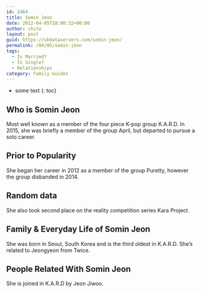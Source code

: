 ```yaml
---
id: 2464
title: Somin Jeon
date: 2012-04-05T18:00:32+00:00
author: chito
layout: post
guid: https://ukdataservers.com/somin-jeon/
permalink: /04/05/somin-jeon
tags:
  - Is Married?
  - Is Single?
  - Relationships
category: Family Guides
---
```


* some text
{: toc}
          
          
## Who is  Somin Jeon
                  
                  
                  
Most well known as a member of the four piece K-pop group K.A.R.D. In 2015, she was briefly a member of the group April, but departed to pursue a solo career.
                  
                
                
                
## Prior to Popularity 
                  
                  
                  
She began her career in 2012 as a member of the group Puretty, however the group disbanded in 2014. 
                  
                
                
                
## Random data 
                  
                  
                  
She also took second place on the reality competition series Kara Project.
                  
                
                
                
## Family & Everyday Life of Somin Jeon
                  
                  
                  
She was born in Seoul, South Korea and is the third oldest in K.A.R.D. She&#8217;s related to Jeongyeon from Twice.
                  
                
                
                
## People Related With  Somin Jeon
                  
                  
                  
She is joined in K.A.R.D by Jeon Jiwoo.
                  
                
              
            
          
          
          
    
    
  
